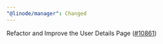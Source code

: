 ```yaml
---
"@linode/manager": Changed
---
```


Refactor and Improve the User Details Page ([#10861](https://github.com/linode/manager/pull/10861))
